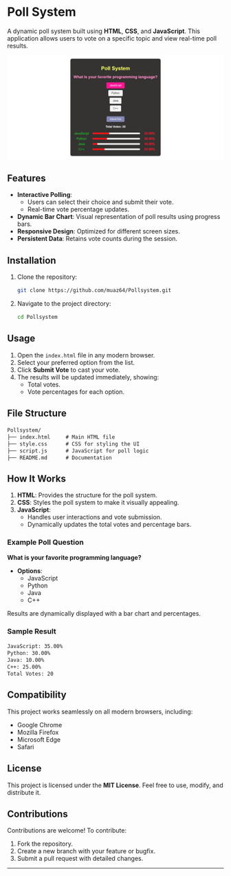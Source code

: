 

# Poll System

A dynamic poll system built using **HTML**, **CSS**, and **JavaScript**. This application allows users to vote on a specific topic and view real-time poll results.

![Poll System Screenshot](./Pollsystem.png)

## Features

- **Interactive Polling**: 
  - Users can select their choice and submit their vote.
  - Real-time vote percentage updates.
- **Dynamic Bar Chart**: Visual representation of poll results using progress bars.
- **Responsive Design**: Optimized for different screen sizes.
- **Persistent Data**: Retains vote counts during the session.

## Installation

1. Clone the repository:
   ```bash
   git clone https://github.com/muaz64/Pollsystem.git
   ```
2. Navigate to the project directory:
   ```bash
   cd Pollsystem
   ```

## Usage

1. Open the `index.html` file in any modern browser.
2. Select your preferred option from the list.
3. Click **Submit Vote** to cast your vote.
4. The results will be updated immediately, showing:
   - Total votes.
   - Vote percentages for each option.

## File Structure

```
Pollsystem/
├── index.html     # Main HTML file
├── style.css      # CSS for styling the UI
├── script.js      # JavaScript for poll logic
├── README.md      # Documentation
```

## How It Works

1. **HTML**: Provides the structure for the poll system.
2. **CSS**: Styles the poll system to make it visually appealing.
3. **JavaScript**:
   - Handles user interactions and vote submission.
   - Dynamically updates the total votes and percentage bars.

### Example Poll Question

**What is your favorite programming language?**
- **Options**:
  - JavaScript
  - Python
  - Java
  - C++

Results are dynamically displayed with a bar chart and percentages.

### Sample Result
```
JavaScript: 35.00%
Python: 30.00%
Java: 10.00%
C++: 25.00%
Total Votes: 20
```

## Compatibility

This project works seamlessly on all modern browsers, including:
- Google Chrome
- Mozilla Firefox
- Microsoft Edge
- Safari

## License

This project is licensed under the **MIT License**. Feel free to use, modify, and distribute it.

## Contributions

Contributions are welcome! To contribute:
1. Fork the repository.
2. Create a new branch with your feature or bugfix.
3. Submit a pull request with detailed changes.

---